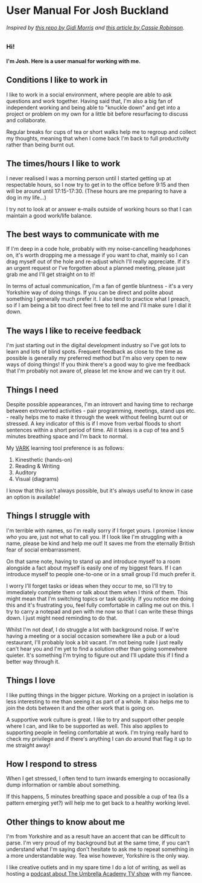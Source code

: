 # User Manual For Josh Buckland

###### Inspired by [this repo by Gidi Morris](https://github.com/gmmorris/user_manual_for_me) and [this article by Cassie Robinson](https://medium.com/@cassierobinson/a-user-manual-for-me-d3a851fbc694).

### Hi!
#### I'm Josh. Here is a user manual for working with me.

## Conditions I like to work in

I like to work in a social environment, where people are able to ask questions and work together. Having said that, I'm also a big fan of independent working and being able to "knuckle down" and get into a project or problem on my own for a little bit before resurfacing to discuss and collaborate.

Regular breaks for cups of tea or short walks help me to regroup and collect my thoughts, meaning that when I come back I'm back to full productivity rather than being burnt out.

## The times/hours I like to work

I never realised I was a morning person until I started getting up at respectable hours, so I now try to get in to the office before 9:15 and then will be around until 17:15-17:30. (These hours are me preparing to have a dog in my life...)

I try not to look at or answer e-mails outside of working hours so that I can maintain a good work/life balance.

## The best ways to communicate with me

If I'm deep in a code hole, probably with my noise-cancelling headphones on, it's worth dropping me a message if you want to chat, mainly so I can drag myself out of the hole and re-adjust which I'll really appreciate. If it's an urgent request or I've forgotten about a planned meeting, please just grab me and I'll get straight on to it!

In terms of actual communication, I'm a fan of gentle bluntness - it's a very Yorkshire way of doing things. If you can be direct and polite about something I generally much prefer it. I also tend to practice what I preach, so if I am being a bit too direct feel free to tell me and I'll make sure I dial it down.

## The ways I like to receive feedback

I'm just starting out in the digital development industry so I've got lots to learn and lots of blind spots. Frequent feedback as close to the time as possible is generally my preferred method but I'm also very open to new ways of doing things! If you think there's a good way to give me feedback that I'm probably not aware of, please let me know and we can try it out.

## Things I need

Despite possible appearances, I'm an introvert and having time to recharge between extroverted activities - pair programming, meetings, stand ups etc. - really helps me to make it through the week without feeling burnt out or stressed. A key indicator of this is if I move from verbal floods to short sentences within a short period of time. 
All it takes is a cup of tea and 5 minutes breathing space and I'm back to normal.

My [VARK](https://www.mindtools.com/pages/article/vak-learning-styles.htm) learning tool preference is as follows:

1. Kinesthetic (hands-on)
2. Reading & Writing
3. Auditory
4. Visual (diagrams)

I know that this isn't always possible, but it's always useful to know in case an option is available!


## Things I struggle with

I'm terrible with names, so I'm really sorry if I forget yours. I promise I know _who_ you are, just not what to call you. If I look like I'm struggling with a name, please be kind and help me out! It saves me from the eternally British fear of social embarrassment.

On that same note, having to stand up and introduce myself to a room alongside a fact about myself is easily one of my biggest fears. If I can introduce myself to people one-to-one or in a small group I'd much prefer it. 

I worry I'll forget tasks or ideas when they occur to me, so I'll try to immediately complete them or talk about them when I think of them. This might mean that I'm switching topics or task quickly. If you notice me doing this and it's frustrating you, feel fully comfortable in calling me out on this. I try to carry a notepad and pen with me now so that I can write these things down. I just might need reminding to do that.

Whilst I'm not deaf, I do struggle a lot with background noise. If we're having a meeting or a social occasion somewhere like a pub or a loud restaurant, I'll probably look a bit vacant. I'm not being rude I just really can't hear you and I'm yet to find a solution other than going somewhere quieter. It's something I'm trying to figure out and I'll update this if I find a better way through it.

## Things I love

I like putting things in the bigger picture. Working on a project in isolation is less interesting to me than seeing it as part of a whole. It also helps me to join the dots between it and the other work that is going on. 

A supportive work culture is great. I like to try and support other people where I can, and like to be supported as well. This also applies to supporting people in feeling comfortable at work. I'm trying really hard to check my privilege and if there's anything I can do around that flag it up to me straight away!


## How I respond to stress

When I get stressed, I often tend to turn inwards emerging to occasionally dump information or ramble about something.

If this happens, 5 minutes breathing space and possible a cup of tea (Is a pattern emerging yet?) will help me to get back to a healthy working level.


## Other things to know about me

I'm from Yorkshire and as a result have an accent that can be difficult to parse. I'm very proud of my background but at the same time, if you can't understand what I'm saying don't hesitate to ask me to repeat something in a more understandable way. Tea wise however, Yorkshire is the only way.

I like creative outlets and in my spare time I do a lot of writing, as well as hosting a [podcast about The Umbrella Academy TV show](https://anchor.fm./brolly-buddies) with my fiancee.

